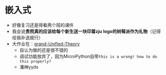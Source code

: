 # 嵌入式
* 好像复习还是得看两个班的课件
* 我会说**贵院真的应该给每个新生送一块印着zju logo的树莓派作为礼物**（记得给我补送就行）
* 大作业在：[grand-Unified-Theory](https://github.com/zpqqq10/grand-Unified-Theory)
  * 自认为做的还是很不错的
  * 调试功能放弃了，因为MicroPython自带`this is a wrong! how to do this properly?`
  * 潘神yyds
